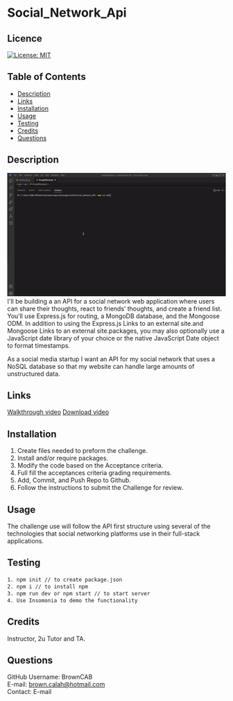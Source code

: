 # Social_Network_Api

## Licence

[![License: MIT](https://img.shields.io/badge/License-MIT-yellow.svg)](https://opensource.org/licenses/MIT)

## Table of Contents

- [Description](#Description)
- [Links](#Links) 
- [Installation](#Installation)
- [Usage](#Usage)
- [Testing](#Testing)
- [Credits](#Credits)
- [Questions](#Questions)

## Description
<img src="assets/Social_Network_API.gif">
<br>
I'll be building a an API for a social network web application where users can share their thoughts, react to friends’ thoughts, and create a friend list. You’ll use Express.js for routing, a MongoDB database, and the Mongoose ODM. In addition to using the Express.js Links to an external site.and Mongoose Links to an external site.packages, you may also optionally use a JavaScript date library of your choice or the native JavaScript Date object to format timestamps.

As a social media startup I want an API for my social network that uses a NoSQL database so that my website can handle large amounts of unstructured data.

## Links


  <a href="https://user-images.githubusercontent.com/110314270/209290595-b16a2dc4-92e6-4154-9711-cb0253877ac2.mp4">Walkthrough video</a>
  <a href="https://drive.google.com/file/d/1xsdwpwDXIZBiundiGNXYo5ww3hACP2sQ/view?usp=share_link">Download video</a>

## Installation

1. Create files needed to preform the challenge.
2. Install and/or require packages.
3. Modify the code based on the Acceptance criteria.
4. Full fill the acceptances criteria grading requirements.
5. Add, Commit, and Push Repo to Github.
6. Follow the instructions to submit the Challenge for review.

## Usage

The challenge use will follow the API first structure using several of the technologies that social networking platforms use in their full-stack applications. 

## Testing
```
1. npm init // to create package.json
2. npm i // to install npm
3. npm run dev or npm start // to start server
4. Use Insomonia to demo the functionality
```
## Credits 
Instructor, 2u Tutor and TA.


## Questions

GitHub Username: BrownCAB
<br>E-mail: brown.calah@hotmail.com 
<br>Contact: E-mail
